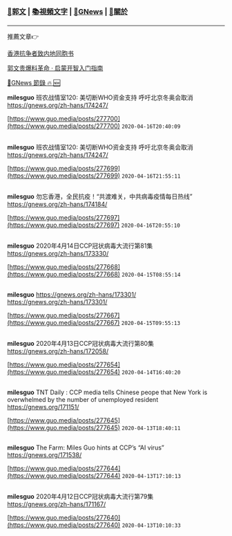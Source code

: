###  [:eagle:郭文](https://github.com/ourhimalayas/txt) | [:books:視頻文字](https://github.com/ourhimalayas/txt/blob/master/content/README.md) | [:newspaper:GNews](https://github.com/ourhimalayas/txt/blob/master/content/gnews/README.md) | [:pray:關於](https://github.com/ourhimalayas/home/tree/master/about)
---

推薦文章:point_right:

[香港抗争者致内地同胞书](https://github.com/ourhimalayas/news/blob/master/2019/08/a_letter_from_the_hong_kong_people.md)

[郭文贵爆料革命 · 启蒙开智入门指南](https://github.com/ourhimalayas/txt/issues/1)

[:newspaper:GNews 節錄 :fire: :new:](https://github.com/ourhimalayas/txt/blob/master/content/gnews/README.md) 



**milesguo** 班农战情室120: 美切断WHO资金支持 呼吁北京冬奥会取消<br>https://gnews.org/zh-hans/174247/

[https://www.guo.media/posts/277700](https://www.guo.media/posts/277700) `2020-04-16T20:40:09`
##

**milesguo** 班农战情室120: 美切断WHO资金支持 呼吁北京冬奥会取消<br>https://gnews.org/zh-hans/174247/

[https://www.guo.media/posts/277699](https://www.guo.media/posts/277699) `2020-04-16T21:55:11`
##

**milesguo** 勿忘香港，全民抗疫！“共渡难关，中共病毒疫情每日热线”<br>https://gnews.org/zh-hans/174184/

[https://www.guo.media/posts/277697](https://www.guo.media/posts/277697) `2020-04-16T20:55:10`
##

**milesguo** 2020年4月14日CCP冠状病毒大流行第81集<br>https://gnews.org/zh-hans/173330/

[https://www.guo.media/posts/277668](https://www.guo.media/posts/277668) `2020-04-15T08:55:14`
##

**milesguo** https://gnews.org/zh-hans/173301/<br>https://gnews.org/zh-hans/173301/

[https://www.guo.media/posts/277667](https://www.guo.media/posts/277667) `2020-04-15T09:55:13`
##

**milesguo** 2020年4月13日CCP冠状病毒大流行第80集<br>https://gnews.org/zh-hans/172058/

[https://www.guo.media/posts/277654](https://www.guo.media/posts/277654) `2020-04-14T16:40:20`
##

**milesguo** TNT Daily : CCP media tells Chinese peope that New York is overwhelmed by the number of unemployed resident<br>https://gnews.org/171151/

[https://www.guo.media/posts/277645](https://www.guo.media/posts/277645) `2020-04-13T18:40:11`
##

**milesguo** The Farm: Miles Guo hints at CCP’s “AI virus”<br>https://gnews.org/171538/

[https://www.guo.media/posts/277644](https://www.guo.media/posts/277644) `2020-04-13T17:10:13`
##

**milesguo** 2020年4月12日CCP冠状病毒大流行第79集<br>https://gnews.org/zh-hans/171167/

[https://www.guo.media/posts/277640](https://www.guo.media/posts/277640) `2020-04-13T10:10:33`
##


